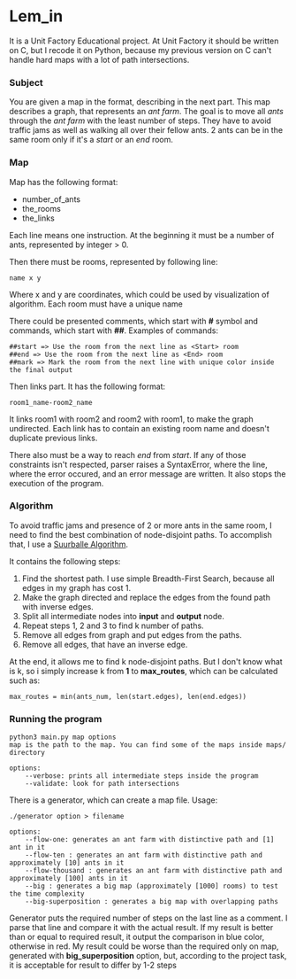 # Lem_in
It is a Unit Factory Educational project. At Unit Factory it should be written on C, but I recode it on Python, because my previous version on C can't handle hard maps with a lot of path intersections.
### Subject
You are given a map in the format, describing in the next part. This map describes a graph, that represents an *ant farm*. The goal is to move all *ants* through the *ant farm* with the least number of steps. They have to avoid traffic jams as well as walking all over their fellow ants. 2 ants can be in the same room only if it's a *start* or an *end* room.
### Map
Map has the following format:
- number_of_ants
- the_rooms
- the_links

Each line means one instruction.
At the beginning it must be a number of ants, represented by integer > 0.

Then there must be rooms, represented by following line:
```
name x y
```

Where x and y are coordinates, which could be used by visualization of algorithm. Each room must have a unique name

There could be presented comments, which start with **#** symbol and commands, which start with **##**.
Examples of commands:
```
##start => Use the room from the next line as <Start> room
##end => Use the room from the next line as <End> room
##mark => Mark the room from the next line with unique color inside the final output
```
Then links part. It has the following format:
```
room1_name-room2_name
```

It links room1 with room2 and room2 with room1, to make the graph undirected.
Each link has to contain an existing room name and doesn't duplicate previous links.

There also must be a way to reach *end* from *start*.
If any of those constraints isn't respected, parser raises a SyntaxError, where the line, where the error occured, and an error message are written. It also stops the execution of the program.
### Algorithm
To avoid traffic jams and presence of 2 or more ants in the same room, I need to find the best combination of node-disjoint paths. To accomplish that, I use a [Suurballe Algorithm](http://www.macfreek.nl/memory/Disjoint_Path_Finding#Suurballe).

It contains the following steps:
1. Find the shortest path. I use simple Breadth-First Search, because all edges in my graph has cost 1.
2. Make the graph directed and replace the edges from the found path with inverse edges.
3. Split all intermediate nodes into **input** and **output** node.
4. Repeat steps 1, 2 and 3 to find k number of paths.
5. Remove all edges from graph and put edges from the paths.
6. Remove all edges, that have an inverse edge.

At the end, it allows me to find k node-disjoint paths.
But I don't know what is k, so i simply increase k from **1** to **max_routes**, which can be calculated such as:
```
max_routes = min(ants_num, len(start.edges), len(end.edges))
```

### Running the program
```
python3 main.py map options
map is the path to the map. You can find some of the maps inside maps/ directory

options:
    --verbose: prints all intermediate steps inside the program
    --validate: look for path intersections
```
There is a generator, which can create a map file. Usage:
```
./generator option > filename

options:
    --flow-one: generates an ant farm with distinctive path and [1] ant in it
    --flow-ten : generates an ant farm with distinctive path and approximately [10] ants in it
    --flow-thousand : generates an ant farm with distinctive path and approximately [100] ants in it
    --big : generates a big map (approximately [1000] rooms) to test the time complexity
    --big-superposition : generates a big map with overlapping paths
```
Generator puts the required number of steps on the last line as a comment. I parse that line and compare it with the actual result. If my result is better than or equal to required result, it output the comparison in blue color, otherwise in red.
My result could be worse than the required only on map, generated with **big_superposition** option, but, according to the project task, it is acceptable for result to differ by 1-2 steps
